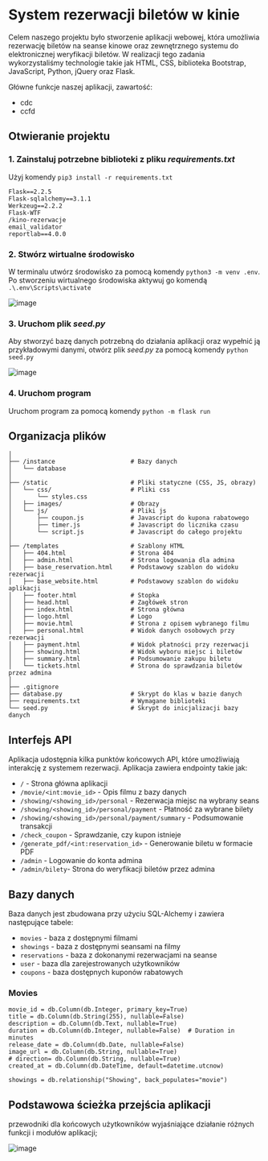 # System rezerwacji biletów w kinie

Celem naszego projektu było stworzenie aplikacji webowej, która umożliwia rezerwację biletów na seanse kinowe oraz zewnętrznego systemu do elektronicznej weryfikacji biletów. W realizacji tego zadania wykorzystaliśmy technologie takie jak HTML, CSS, biblioteka Bootstrap, JavaScript, Python, jQuery oraz Flask.

Główne funkcje naszej aplikacji, zawartość:
* cdc
* ccfd


## Otwieranie projektu
### 1. Zainstaluj potrzebne biblioteki z pliku *requirements.txt*
Użyj komendy `pip3 install -r requirements.txt`

    Flask==2.2.5
    Flask-sqlalchemy==3.1.1
    Werkzeug==2.2.2
    Flask-WTF
    /kino-rezerwacje
    email_validator
    reportlab==4.0.0
    

### 2. Stwórz wirtualne środowisko
W terminalu utwórz środowisko za pomocą komendy `python3 -m venv .env`. Po stworzeniu wirtualnego środowiska aktywuj go komendą `.\.env\Scripts\activate`

![image](https://github.com/user-attachments/assets/7213a705-7315-413e-8b8d-0c3c96b16c87)

### 3. Uruchom plik *seed.py*
Aby stworzyć bazę danych potrzebną do działania aplikacji oraz wypełnić ją przykładowymi danymi, otwórz plik *seed.py* za pomocą komendy `python seed.py`

![image](https://github.com/user-attachments/assets/0b121cc5-8b29-496d-8550-be4c78514153)

### 4. Uruchom program
Uruchom program za pomocą komendy `python -m flask run`

## Organizacja plików
    │ 
    ├── /instance                     # Bazy danych
    │   └── database                  
    │ 
    ├── /static                       # Pliki statyczne (CSS, JS, obrazy)
    │   └── css/                      # Pliki css
    │       └── styles.css            
    │   ├── images/                   # Obrazy 
    │   └── js/                       # Pliki js
    │       ├── coupon.js             # Javascript do kupona rabatowego
    │       ├── timer.js              # Javascript do licznika czasu
    │       └── script.js             # Javascript do całego projektu
    │ 
    ├── /templates                    # Szablony HTML
    │   ├── 404.html                  # Strona 404
    │   ├── admin.html                # Strona logowania dla admina
    │   ├── base_reservation.html     # Podstawowy szablon do widoku rezerwacji
    │   ├── base_website.html         # Podstawowy szablon do widoku aplikacji
    │   ├── footer.html               # Stopka
    │   ├── head.html                 # Zagłówek stron
    │   ├── index.html                # Strona główna
    │   ├── logo.html                 # Logo
    │   ├── movie.html                # Strona z opisem wybranego filmu
    │   ├── personal.html             # Widok danych osobowych przy rezerwacji
    │   ├── payment.html              # Widok płatności przy rezerwacji
    │   ├── showing.html              # Widok wyboru miejsc i biletów
    │   ├── summary.html              # Podsumowanie zakupu biletu
    │   └── tickets.html              # Strona do sprawdzania biletów przez admina
    │
    ├── .gitignore             
    ├── database.py                   # Skrypt do klas w bazie danych
    ├── requirements.txt              # Wymagane biblioteki
    └── seed.py                       # Skrypt do inicjalizacji bazy danych



## Interfejs API
Aplikacja udostępnia kilka punktów końcowych API, które umożliwiają interakcję z systemem rezerwacji. Aplikacja zawiera endpointy takie jak:

* `/` - Strona główna aplikacji 
* `/movie/<int:movie_id>` - Opis filmu z bazy danych
* `/showing/<showing_id>/personal` - Rezerwacja miejsc na wybrany seans
* `/showing/<showing_id>/personal/payment` - Płatność za wybrane bilety
* `/showing/<showing_id>/personal/payment/summary` - Podsumowanie transakcji 
* `/check_coupon` - Sprawdzanie, czy kupon istnieje
* `/generate_pdf/<int:reservation_id>` - Generowanie biletu w formacie PDF
* `/admin` - Logowanie do konta admina
* `/admin/bilety`- Strona do weryfikacji biletów przez admina

## Bazy danych
Baza danych jest zbudowana przy użyciu SQL-Alchemy i zawiera następujące tabele:
* `movies` - baza z dostępnymi filmami
* `showings` - baza z dostępnymi seansami na filmy
* `reservations` - baza z dokonanymi rezerwacjami na seanse
* `user` - baza dla zarejestrowanych użytkowników
* `coupons` - baza dostępnych kuponów rabatowych

### Movies

    movie_id = db.Column(db.Integer, primary_key=True)
    title = db.Column(db.String(255), nullable=False)
    description = db.Column(db.Text, nullable=True)
    duration = db.Column(db.Integer, nullable=False)  # Duration in minutes
    release_date = db.Column(db.Date, nullable=False)
    image_url = db.Column(db.String, nullable=True)
    # direction= db.Column(db.String, nullable=True)
    created_at = db.Column(db.DateTime, default=datetime.utcnow)

    showings = db.relationship("Showing", back_populates="movie")


## Podstawowa ścieżka przejścia aplikacji
przewodniki dla końcowych użytkowników wyjaśniające działanie różnych funkcji i modułów aplikacji;


![image](https://github.com/user-attachments/assets/c0eed2a8-6806-43d5-b0c3-48c94753ee1c)

